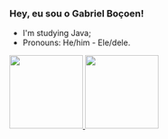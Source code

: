 ### Hey, eu sou o Gabriel Boçoen!
- I'm studying Java;
- Pronouns: He/him - Ele/dele.
<div>
  <a href="https://github.com/gabrielbocoen">
  <img height="130em" src="https://github-readme-stats.vercel.app/api?username=gabrielbocoen&show_icons=true&theme=dark&include_all_commits=true&count_private=true"/>
  <img height="130em" src="https://github-readme-stats.vercel.app/api/top-langs/?username=gabrielbocoen&layout=compact&langs_count=7&theme=dark"/>
</div>
  
 
